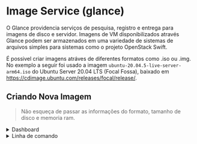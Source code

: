 # Image Service (glance)

O Glance providencia serviços de pesquisa, registro e entrega para imagens de disco e servidor. Imagens de VM
disponibilizados através Glance podem ser armazenados em uma variedade de sistemas de arquivos simples
para sistemas como o projeto OpenStack Swift.

É possivel criar imagens atráves de diferentes formatos como .iso ou .img. No exemplo a seguir foi usado a imagem
`ubuntu-20.04.5-live-server-arm64.iso` do Ubuntu Server 20.04 LTS (Focal Fossa), baixado em
https://cdimage.ubuntu.com/releases/focal/release/.


## Criando Nova Imagem

>Não esqueça de passar as informações do formato, tamanho de disco e memoria ram.

<details><summary>Dashboard</summary><blockquote>

- Images > Create Image > Image Details > Create Image
&nbsp;
![](/Conte%C3%BAdo/Images/image.png)
</blockquote></details>

<details><summary>Linha de comando</summary><blockquote>

```
openstack image create --file ubuntu-20.04.5-live-server-arm64.iso --disk-format iso --public ubuntu-20.04
```

Para verificar se criou, se ficou com as configurações que você deseja, confirme com o `list` e `show {{ID ou Name}}`.

```
openstack image list
```

```
openstack image show ubuntu-20.04
```

</blockquote></details>
